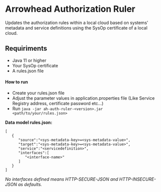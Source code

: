 # Arrowhead Authorization Ruler

Updates the authorization rules within a local cloud based on systems' metadata and service definitions using the SysOp certificate of a local cloud.

## Requiriments

- Java 11 or higher
- Your SysOp certificate
- A rules.json file

#### How to run 

- Create your rules.json file
- Adjust the parameter values in application.properties file (Like Service Registry address, certificate password etc...)
- Run `java -jar ah-auth-ruler-<version>.jar <path/to/your/rules.json>`

**Data model rules.json:**

```
[
   {
      "source":"<sys-metadata-key>=<sys-metadata-value>",
      "target":"<sys-metadata-key>=<sys-metadata-value>",
      "service":"<servicedefinition>",
      "interfaces":[
         "<interface-name>"
      ]
   }
]
```
_No interfaces defined means HTTP-SECURE-JSON and HTTP-INSECURE-JSON as defaults._
